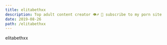 ```yaml
---
title: elitabethxx
description: Top adult content creator 👁♐️ 👑 subscribe to my porn site below IG Missskaylax
date: 2019-08-26
path: /elitabethxx
---
```


elitabethxx